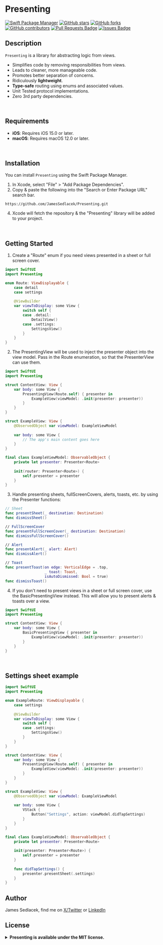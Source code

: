 # Presenting

[![Swift Package Manager](https://img.shields.io/badge/Swift%20Package%20Manager-compatible-brightgreen.svg)](https://github.com/apple/swift-package-manager)
[![GitHub stars](https://img.shields.io/github/stars/JamesSedlacek/Presenting.svg)](https://github.com/JamesSedlacek/Presenting/stargazers)
[![GitHub forks](https://img.shields.io/github/forks/JamesSedlacek/Presenting.svg?color=blue)](https://github.com/JamesSedlacek/Presenting/network)
[![GitHub contributors](https://img.shields.io/github/contributors/JamesSedlacek/Presenting.svg?color=blue)](https://github.com/JamesSedlacek/Presenting/network)
<a href="https://github.com/JamesSedlacek/Presenting/pulls"><img src="https://img.shields.io/github/issues-pr/JamesSedlacek/Presenting" alt="Pull Requests Badge"/></a>
<a href="https://github.com/JamesSedlacek/Presenting/issues"><img src="https://img.shields.io/github/issues/JamesSedlacek/Presenting" alt="Issues Badge"/></a>

## Description

`Presenting` is a library for abstracting logic from views.
- Simplifies code by removing responsibilities from views.
- Leads to cleaner, more manageable code.
- Promotes better separation of concerns.
- Ridiculously **lightweight**.
- **Type-safe** routing using enums and associated values.
- Unit Tested protocol implementations.
- Zero 3rd party dependencies.

<br>

## Requirements

- **iOS**: Requires iOS 15.0 or later.
- **macOS**: Requires macOS 12.0 or later.

<br>

## Installation

You can install `Presenting` using the Swift Package Manager.

1. In Xcode, select "File" > "Add Package Dependencies".
2. Copy & paste the following into the "Search or Enter Package URL" search bar.
```
https://github.com/JamesSedlacek/Presenting.git
```
4. Xcode will fetch the repository & the "Presenting" library will be added to your project.

<br>

## Getting Started

1. Create a "Route" enum if you need views presented in a sheet or full screen cover. 

``` swift
import SwiftUI
import Presenting

enum Route: ViewDisplayable {
    case detail
    case settings
    
    @ViewBuilder
    var viewToDisplay: some View {
        switch self {
        case .detail:
            DetailView()
        case .settings:
            SettingsView()
        }
    }
}
```

2. The PresentingView will be used to inject the presenter object into the view model. 
Pass in the Route enumeration, so that the PresenterView can use them. 

``` swift
import SwiftUI
import Presenting

struct ContentView: View {
    var body: some View {
        PresentingView(Route.self) { presenter in
            ExampleView(viewModel: .init(presenter: presenter))
        }
    }
}

struct ExampleView: View {
    @ObservedObject var viewModel: ExampleViewModel
    
    var body: some View {
        // The app's main content goes here
    }
}

final class ExampleViewModel: ObservableObject {
    private let presenter: Presenter<Route>
    
    init(router: Presenter<Route>) {
        self.presenter = presenter
    }
}

```

3. Handle presenting sheets, fullScreenCovers, alerts, toasts, etc.
by using the Presenter functions:

```swift
// Sheet
func presentSheet(_ destination: Destination)
func dismissSheet()

// FullScreenCover
func presentFullScreenCover(_ destination: Destination)
func dismissFullScreenCover()

// Alert
func presentAlert(_ alert: Alert)
func dismissAlert()

// Toast
func presentToast(on edge: VerticalEdge = .top,
                  _ toast: Toast,
                  isAutoDismissed: Bool = true)
func dismissToast()
```

4. If you don't need to present views in a sheet or full screen cover, use the BasicPresentingView instead.
This will allow you to present alerts & toasts over a view.

``` swift
import SwiftUI
import Presenting

struct ContentView: View {
    var body: some View {
        BasicPresentingView { presenter in
            ExampleView(viewModel: .init(presenter: presenter))
        }
    }
}
```


<br>

## Settings sheet example

``` swift
import SwiftUI
import Presenting

enum ExampleRoute: ViewDisplayable {
    case settings
    
    @ViewBuilder
    var viewToDisplay: some View {
        switch self {
        case .settings:
            SettingsView()
        }
    }
}

struct ContentView: View {
    var body: some View {
        PresentingView(Route.self) { presenter in
            ExampleView(viewModel: .init(presenter: presenter))
        }
    }
}

struct ExampleView: View {
    @ObservedObject var viewModel: ExampleViewModel
    
    var body: some View {
        VStack {
            Button("Settings", action: viewModel.didTapSettings)
        }
    }
}

final class ExampleViewModel: ObservableObject {
    private let presenter: Presenter<Route>
    
    init(presenter: Presenter<Route>) {
        self.presenter = presenter
    }
    
    func didTapSettings() {
        presenter.presentSheet(.settings)
    }
}
```

## Author

James Sedlacek, find me on [X/Twitter](https://twitter.com/jsedlacekjr) or [LinkedIn](https://www.linkedin.com/in/jamessedlacekjr/)

## License

<details>
  <summary><strong>Presenting is available under the MIT license.</strong></summary>
  <br>

Copyright (c) 2023 James Sedlacek

Permission is hereby granted, free of charge, to any person obtaining a copy
of this software and associated documentation files (the "Software"), to deal
in the Software without restriction, including without limitation the rights
to use, copy, modify, merge, publish, distribute, sublicense, and/or sell
copies of the Software, and to permit persons to whom the Software is
furnished to do so, subject to the following conditions:

The above copyright notice and this permission notice shall be included in
all copies or substantial portions of the Software.

THE SOFTWARE IS PROVIDED "AS IS", WITHOUT WARRANTY OF ANY KIND, EXPRESS OR
IMPLIED, INCLUDING BUT NOT LIMITED TO THE WARRANTIES OF MERCHANTABILITY,
FITNESS FOR A PARTICULAR PURPOSE AND NONINFRINGEMENT. IN NO EVENT SHALL THE
AUTHORS OR COPYRIGHT HOLDERS BE LIABLE FOR ANY CLAIM, DAMAGES OR OTHER
LIABILITY, WHETHER IN AN ACTION OF CONTRACT, TORT OR OTHERWISE, ARISING FROM,
OUT OF OR IN CONNECTION WITH THE SOFTWARE OR THE USE OR OTHER DEALINGS IN
THE SOFTWARE.

</details>
